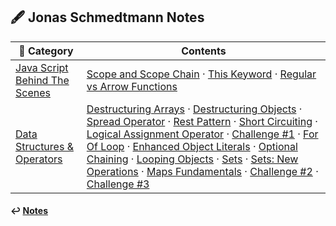 ## 🖋️ Jonas Schmedtmann Notes

| 📁 Category                                                 | Contents                                                                                                                                                                                                                                                                                                                                                                                                                                                                                                                                                                                                                                                                                                                                                                                                                                                                                                                                                                                                                                                                                                                                                                                             |
| ----------------------------------------------------------- | ---------------------------------------------------------------------------------------------------------------------------------------------------------------------------------------------------------------------------------------------------------------------------------------------------------------------------------------------------------------------------------------------------------------------------------------------------------------------------------------------------------------------------------------------------------------------------------------------------------------------------------------------------------------------------------------------------------------------------------------------------------------------------------------------------------------------------------------------------------------------------------------------------------------------------------------------------------------------------------------------------------------------------------------------------------------------------------------------------------------------------------------------------------------------------------------------------- |
| [Java Script Behind The Scenes](./js_behind_scenes/)        | [Scope and Scope Chain](./js_behind_scenes/scope-scope-chain.md) · [This Keyword](./js_behind_scenes/this-keyword.md) · [Regular vs Arrow Functions](./js_behind_scenes/regular-arrow-function.md)                                                                                                                                                                                                                                                                                                                                                                                                                                                                                                                                                                                                                                                                                                                                                                                                                                                                                                                                                                                                   |
| [Data Structures & Operators](./data_structures_operators/) | [Destructuring Arrays](./data_structures_operators/destructuring-arrays.md) · [Destructuring Objects](./data_structures_operators/destructuring-objects.md) · [Spread Operator](./data_structures_operators/spread-operator.md) · [Rest Pattern](./data_structures_operators/rest-pattern.md) · [Short Circuiting](./data_structures_operators/short-circuiting.md) · [Logical Assignment Operator](./data_structures_operators/logical-assignment-operator.md) · [Challenge #1](./data_structures_operators/data-structures-challenge1.md) · [For Of Loop](./data_structures_operators/for-of-loop.md) · [Enhanced Object Literals](./data_structures_operators/enhanced-object-literals.md) · [Optional Chaining](./data_structures_operators/optional-chaining.md) · [Looping Objects](./data_structures_operators/looping-objects.md) · [Sets](./data_structures_operators/sets.md) · [Sets: New Operations](./data_structures_operators/sets-new-operations.md) · [Maps Fundamentals](./data_structures_operators/maps-fundamentals.md) · [Challenge #2](./data_structures_operators/data-structures-challenge2.md) · [Challenge #3](./data_structures_operators/data-structures-challenge3.md) |

#### ↩️ [Notes](/work/notes/notes.md)
